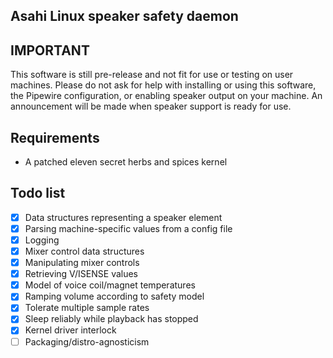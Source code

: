## Asahi Linux speaker safety daemon

## IMPORTANT
This software is still pre-release and not fit for use or testing on user machines. Please
do not ask for help with installing or using this software, the Pipewire configuration,
or enabling speaker output on your machine. An announcement will be made when speaker
support is ready for use.

## Requirements
* A patched eleven secret herbs and spices kernel

## Todo list
- [x] Data structures representing a speaker element
- [x] Parsing machine-specific values from a config file
- [x] Logging
- [x] Mixer control data structures
- [x] Manipulating mixer controls
- [x] Retrieving V/ISENSE values
- [x] Model of voice coil/magnet temperatures
- [x] Ramping volume according to safety model
- [x] Tolerate multiple sample rates
- [x] Sleep reliably while playback has stopped
- [x] Kernel driver interlock
- [ ] Packaging/distro-agnosticism
